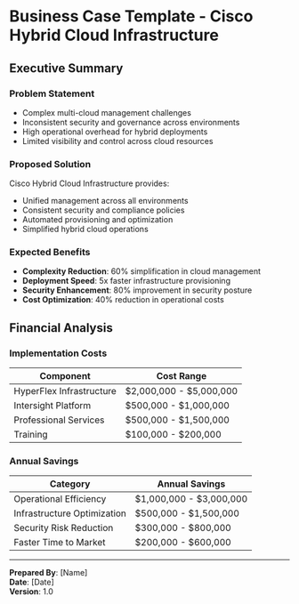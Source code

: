 # Business Case Template - Cisco Hybrid Cloud Infrastructure

## Executive Summary

### Problem Statement
- Complex multi-cloud management challenges
- Inconsistent security and governance across environments
- High operational overhead for hybrid deployments
- Limited visibility and control across cloud resources

### Proposed Solution
Cisco Hybrid Cloud Infrastructure provides:
- Unified management across all environments
- Consistent security and compliance policies
- Automated provisioning and optimization
- Simplified hybrid cloud operations

### Expected Benefits
- **Complexity Reduction**: 60% simplification in cloud management
- **Deployment Speed**: 5x faster infrastructure provisioning
- **Security Enhancement**: 80% improvement in security posture
- **Cost Optimization**: 40% reduction in operational costs

## Financial Analysis

### Implementation Costs
| Component | Cost Range |
|-----------|------------|
| HyperFlex Infrastructure | $2,000,000 - $5,000,000 |
| Intersight Platform | $500,000 - $1,000,000 |
| Professional Services | $500,000 - $1,500,000 |
| Training | $100,000 - $200,000 |

### Annual Savings
| Category | Annual Savings |
|----------|----------------|
| Operational Efficiency | $1,000,000 - $3,000,000 |
| Infrastructure Optimization | $500,000 - $1,500,000 |
| Security Risk Reduction | $300,000 - $800,000 |
| Faster Time to Market | $200,000 - $600,000 |

---

**Prepared By**: [Name]  
**Date**: [Date]  
**Version**: 1.0